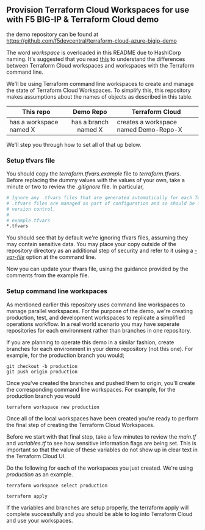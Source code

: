 ## Provision Terraform Cloud Workspaces for use with F5 BIG-IP & Terraform Cloud demo
the demo repository can be found at https://github.com/f5devcentral/terraform-cloud-azure-bigip-demo

The word *workspace* is overloaded in this README due to HashiCorp naming. It's suggested that you read [this](https://www.terraform.io/docs/cloud/workspaces/index.html) to understand the differences between Terraform Cloud workspaces and workspaces with the Terraform command line. 

We'll be using Terraform command line workspaces to create and manage the state of Terraform Cloud Workspaces. To simplify this, this repository makes assumptions about the names of objects as described in this table. 

|This repo|Demo Repo|Terraform Cloud|
|---------|:-------:|---------------|
|has a workspace named X|has a branch named X|creates a workspace named Demo-Repo-X|

We'll step you through how to set all of that up below.

### Setup tfvars file
You should copy the *terraform.tfvars.example* file to *terraform.tfvars*. Before replacing the dummy values with the values of your own, take a minute or two to review the *.gitignore* file. In particular, 

```bash
# Ignore any .tfvars files that are generated automatically for each Terraform run. Most
# .tfvars files are managed as part of configuration and so should be included in
# version control.
#
# example.tfvars
*.tfvars
```
You should see that by default we're ignoring tfvars files, assuming they may contain sensitive data. You may place your copy outside of the repository directory as an additional step of security and refer to it using a [*-var-file*](https://www.terraform.io/docs/configuration/variables.html#variable-definitions-tfvars-files) option at the command line. 

Now you can update your tfvars file, using the guidance provided by the comments from the example file.

### Setup command line workspaces
As mentioned earlier this repository uses command line workspaces to manage parallel workspaces. For the purpose of the demo, we're creating production, test, and development workspaces to replicate a simplified operations workflow. In a real world scenario you may have seperate repositories for each environment rather than branches in one repository. 

If you are planning to operate this demo in a similar fashion, create branches for each environment in your demo repository (not this one). For example, for the production branch you would;
```
git checkout -b production
git push origin production
```
Once you've created the branches and pushed them to origin, you'll create the corresponding command line workspaces. For example, for the production branch you would
```
terraform workspace new production
```
Once all of the local workspaces have been created you're ready to perform the final step of creating the Terraform Cloud Workspaces.

Before we start with that final step, take a few minutes to review the *main.tf* and *variables.tf* to see how sensitive information flags are being set. This is important so that the value of these variables do not show up in clear text in the Terraform Cloud UI.

Do the following for each of the workspaces you just created. We're using *production* as an example.
```
terraform workspace select production

terraform apply
```
If the variables and branches are setup properly, the terraform apply will complete successfully and you should be able to log into Terraform Cloud and use your workspaces.